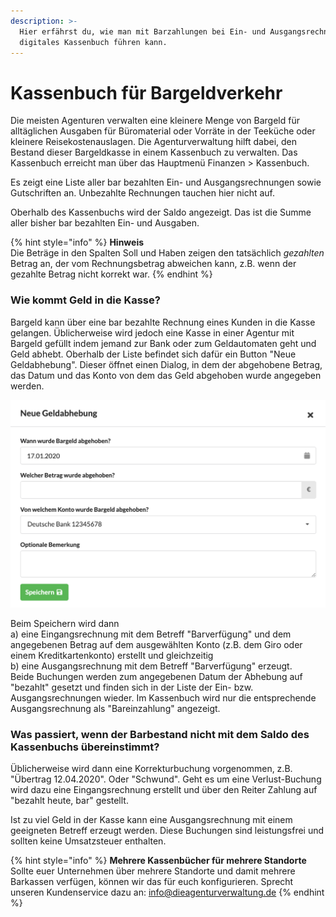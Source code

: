 ```yaml
---
description: >-
  Hier erfährst du, wie man mit Barzahlungen bei Ein- und Ausgangsrechnungen ein
  digitales Kassenbuch führen kann.
---
```


# Kassenbuch für Bargeldverkehr

Die meisten Agenturen verwalten eine kleinere Menge von Bargeld für alltäglichen Ausgaben für Büromaterial oder Vorräte in der Teeküche oder kleinere Reisekostenauslagen. Die Agenturverwaltung hilft dabei, den Bestand dieser Bargeldkasse in einem Kassenbuch zu verwalten. Das Kassenbuch erreicht man über das Hauptmenü Finanzen &gt; Kassenbuch.

Es zeigt eine Liste aller bar bezahlten Ein- und Ausgangsrechnungen sowie Gutschriften an. Unbezahlte Rechnungen tauchen hier nicht auf.

Oberhalb des Kassenbuchs wird der Saldo angezeigt. Das ist die Summe aller bisher bar bezahlten Ein- und Ausgaben. 

{% hint style="info" %}
**Hinweis**  
Die Beträge in den Spalten Soll und Haben zeigen den tatsächlich _gezahlten_ Betrag an, der vom Rechnungsbetrag abweichen kann, z.B. wenn der gezahlte Betrag nicht korrekt war.
{% endhint %}

### Wie kommt Geld in die Kasse?

Bargeld kann über eine bar bezahlte Rechnung eines Kunden in die Kasse gelangen. Üblicherweise wird jedoch eine Kasse in einer Agentur mit Bargeld gefüllt indem jemand zur Bank oder zum Geldautomaten geht und Geld abhebt. Oberhalb der Liste befindet sich dafür ein Button "Neue Geldabhebung". Dieser öffnet einen Dialog, in dem der abgehobene Betrag, das Datum und das Konto von dem das Geld abgehoben wurde angegeben werden.

![](../.gitbook/assets/bildschirmfoto-2020-01-17-um-19.37.58.png)

Beim Speichern wird dann   
a\) eine Eingangsrechnung mit dem Betreff "Barverfügung" und dem angegebenen Betrag auf dem ausgewählten Konto \(z.B. dem Giro oder einem Kreditkartenkonto\) erstellt und gleichzeitig   
b\) eine Ausgangsrechnung mit dem Betreff "Barverfügung" erzeugt.   
Beide Buchungen werden zum angegebenen Datum der Abhebung auf "bezahlt" gesetzt und finden sich in der Liste der Ein- bzw. Ausgangsrechnungen wieder. Im Kassenbuch wird nur die entsprechende Ausgangsrechnung als "Bareinzahlung" angezeigt.

### Was passiert, wenn der Barbestand nicht mit dem Saldo des Kassenbuchs übereinstimmt?

Üblicherweise wird dann eine Korrekturbuchung vorgenommen, z.B. "Übertrag 12.04.2020". Oder "Schwund". Geht es um eine Verlust-Buchung wird dazu eine Eingangsrechnung erstellt und über den Reiter Zahlung auf "bezahlt heute, bar" gestellt.

Ist zu viel Geld in der Kasse kann eine Ausgangsrechnung mit einem geeigneten Betreff erzeugt werden. Diese Buchungen sind leistungsfrei und sollten keine Umsatzsteuer enthalten.

{% hint style="info" %}
**Mehrere Kassenbücher für mehrere Standorte**  
Sollte euer Unternehmen über mehrere Standorte und damit mehrere Barkassen verfügen, können wir das für euch konfigurieren. Sprecht unseren Kundenservice dazu an: [info@dieagenturverwaltung.de](mailto:info@dieagenturverwaltung.de?subject=Frage%20zu20%multiplen%20Bar-Kassen)
{% endhint %}

